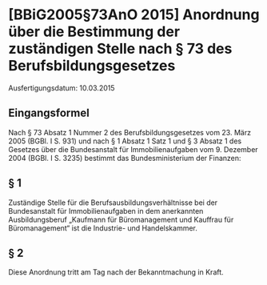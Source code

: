 # [BBiG2005§73AnO 2015] Anordnung über die Bestimmung der zuständigen Stelle nach § 73 des Berufsbildungsgesetzes

Ausfertigungsdatum: 10.03.2015

 

## Eingangsformel

Nach § 73 Absatz 1 Nummer 2 des Berufsbildungsgesetzes vom 23. März 2005 (BGBl. I S. 931) und nach § 1 Absatz 1 Satz 1 und § 3 Absatz 1 des Gesetzes über die Bundesanstalt für Immobilienaufgaben vom 9. Dezember 2004 (BGBl. I S. 3235) bestimmt das Bundesministerium der Finanzen:


## § 1

Zuständige Stelle für die Berufsausbildungsverhältnisse bei der Bundesanstalt für Immobilienaufgaben in dem anerkannten Ausbildungsberuf „Kaufmann für Büromanagement und Kauffrau für Büromanagement“ ist die Industrie- und Handelskammer.


## § 2

Diese Anordnung tritt am Tag nach der Bekanntmachung in Kraft.
